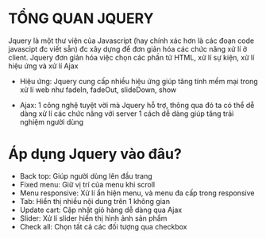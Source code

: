 # TỔNG QUAN JQUERY
Jquery là một thư viện của Javascript (hay chính xác hơn là các đoạn code javascipt đc viết sẵn)
đc xây dựng để đơn giản hóa các chức năng xử lí ở client.
Jquery đơn giản hóa việc chọn các phần tử HTML, xử lí sự kiện, xử lí hiệu ứng và xử lí Ajax

- Hiệu ứng: Jquery cung cấp nhiều hiệu ứng giúp tăng tính mềm mại trong xử lí web như fadeIn, fadeOut,
slideDown, show

- Ajax: 1 công nghệ tuyệt vời mà Jquery hỗ trợ, thông qua đó ta có thể dễ dàng xử lí các chức năng với server 
1 cách dễ dàng giúp tăng trải nghiệm người dùng

# Áp dụng Jquery vào đâu?
- Back top: Giúp người dùng lên đầu trang
- Fixed menu: Giữ vị trí của menu khi scroll
- Menu responsive: Xử lí ẩn hiện menu, và menu đa cấp trong responsive
- Tab: Hiển thị nhiều nội dung trên 1 không gian
- Update cart: Cập nhật giỏ hàng dễ dàng qua Ajax
- Slider: Xử lí slider hiển thị hình ảnh sản phẩm 
- Check all: Chọn tất cả các đối tượng qua checkbox